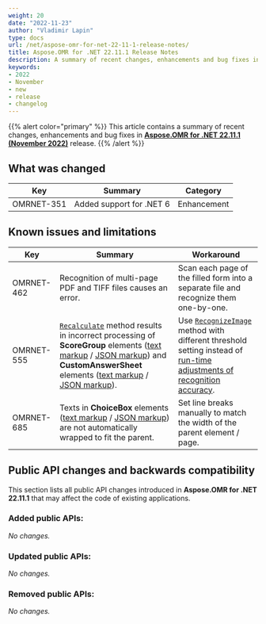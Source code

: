 ```yaml
---
weight: 20
date: "2022-11-23"
author: "Vladimir Lapin"
type: docs
url: /net/aspose-omr-for-net-22-11-1-release-notes/
title: Aspose.OMR for .NET 22.11.1 Release Notes
description: A summary of recent changes, enhancements and bug fixes in Aspose.OCR for .NET 22.11.1 (November 2022) release.
keywords:
- 2022
- November
- new
- release
- changelog
---
```


{{% alert color="primary" %}} 
This article contains a summary of recent changes, enhancements and bug fixes in [**Aspose.OMR for .NET 22.11.1 (November 2022)**](https://www.nuget.org/packages/Aspose.OMR/22.11.1) release.
{{% /alert %}} 

## What was changed

Key | Summary | Category
--- | ------- | --------
OMRNET-351 | Added support for .NET 6 | Enhancement

## Known issues and limitations

Key | Summary | Workaround
--- | ------- | ----------
OMRNET-462 | Recognition of multi-page PDF and TIFF files causes an error. | Scan each page of the filled form into a separate file and recognize them one-by-one.
OMRNET-555 | [`Recalculate`](https://reference.aspose.com/omr/net/aspose.omr.api/templateprocessor/recalculate/) method results in incorrect processing of **ScoreGroup** elements ([text markup](/omr/net/txt-markup/score_group/) / [JSON markup](/omr/net/json-markup/scoregroup/)) and **CustomAnswerSheet** elements ([text markup](/omr/net/txt-markup/custom_answer_sheet/) / [JSON markup](/omr/net/json-markup/customanswersheet/)). | Use [`RecognizeImage`](https://reference.aspose.com/omr/net/aspose.omr.api/templateprocessor/recognizeimage/) method with different threshold setting instead of [run-time adjustments of recognition accuracy](/omr/net/recognition/accuracy-threshold/#adjusting-recognition-accuracy-at-run-time).
OMRNET-685 | Texts in **ChoiceBox** elements ([text markup](/omr/net/txt-markup/question/) / [JSON markup](/omr/net/json-markup/choicebox/)) are not automatically wrapped to fit the parent. | Set line breaks manually to match the width of the parent element / page.

## Public API changes and backwards compatibility

This section lists all public API changes introduced in **Aspose.OMR for .NET 22.11.1** that may affect the code of existing applications.

### Added public APIs:

_No changes._

### Updated public APIs:

_No changes._

### Removed public APIs:

_No changes._
